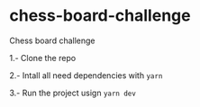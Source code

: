# chess-board-challenge
Chess board challenge

1.- Clone the repo

2.- Intall all need dependencies with `yarn`

3.- Run the project usign `yarn dev`
